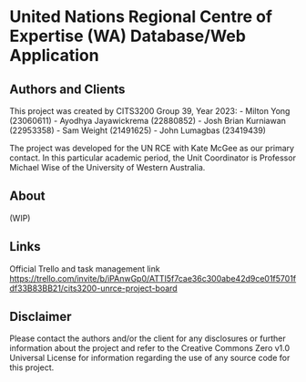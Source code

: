 # United Nations Regional Centre of Expertise (WA) Database/Web Application

## Authors and Clients
This project was created by CITS3200 Group 39, Year 2023:
    - Milton Yong (23060611)
    - Ayodhya Jayawickrema (22880852)
    - Josh Brian Kurniawan (22953358)
    - Sam Weight (21491625)
    - John Lumagbas (23419439)

The project was developed for the UN RCE with Kate McGee as our primary contact. 
In this particular academic period, the Unit Coordinator is Professor Michael Wise of the University of Western Australia. 

## About
(WIP)


## Links
Official Trello and task management link https://trello.com/invite/b/iPAnwGp0/ATTI5f7cae36c300abe42d9ce01f5701fdf33B83BB21/cits3200-unrce-project-board



## Disclaimer
Please contact the authors and/or the client for any disclosures or further information about the project and refer to the Creative Commons Zero v1.0 Universal License for information regarding the use of any source code for
this project.

